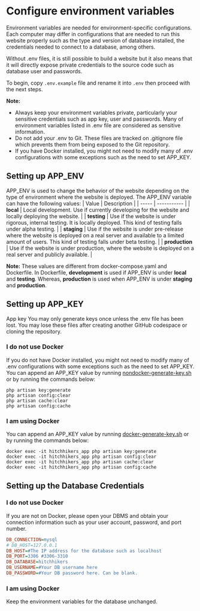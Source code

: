 # Configure environment variables

Environment variables are needed for environment-specific configurations. Each computer may differ in configurations that are needed to run this website properly such as the type and version of database installed, the credentials needed to connect to a database, among others.

Without .env files, it is still possible to build a website but it also means that it will directly expose private credentials to the source code such as database user and passwords.

To begin, copy ```.env.example``` file and rename it into ```.env``` then proceed with the next steps.

**Note:**
- Always keep your environment variables private, particularly your sensitive credentials such as app key, user and passwords. Many of environment variables listed in .env file are considered as sensitive information.
- Do not add your .env to Git. These files are tracked on .gitignore file which prevents them from being exposed to the Git repository.
- If you have Docker installed, you might not need to modify many of .env configurations with some exceptions such as the need to set APP_KEY. 

## Setting up APP_ENV
APP_ENV is used to change the behavior of the website depending on the type of environment where the website is deployed. The APP_ENV variable can have the following values:
| Value | Description |
| ----- | ----------- |
| **local** | Local development. Use if currently developing for the website and locally deploying the website. |
| **testing** | Use if the website is under rigorous, internal testing. It is locally deployed. This kind of testing falls under alpha testing. |
| **staging** | Use if the website is under pre-release where the website is deployed on a real server and available to a limited amount of users. This kind of testing falls under beta testing. |
| **production** | Use if the website is under production, where the website is deployed on a real server and publicly available. |

**Note:**
These values are different from docker-compose.yaml and Dockerfile. In Dockerfile, **development** is used if APP_ENV is under **local** and **testing**. Whereas, **production** is used when APP_ENV is under **staging** and **production**.

## Setting up APP_KEY
App key
You may only generate keys once unless the .env file has been lost. You may lose these files after creating another GitHub codespace or cloning the repository.
### I do not use Docker
If you do not have Docker installed, you might not need to modify many of .env configurations with some exceptions such as the need to set APP_KEY. You can append an APP_KEY value by running [nondocker-generate-key.sh](../nondocker-generate-key.sh) or by running the commands below:
```
php artisan key:generate
php artisan config:clear
php artisan cache:clear
php artisan config:cache
```

### I am using Docker
You can append an APP_KEY value by running [docker-generate-key.sh](../docker-generate-key.sh) or by running the commands below:
```
docker exec -it hitchhikers_app php artisan key:generate
docker exec -it hitchhikers_app php artisan config:clear
docker exec -it hitchhikers_app php artisan cache:clear
docker exec -it hitchhikers_app php artisan config:cache
```

## Setting up the Database Credentials
### I do not use Docker
If you are not on Docker, please open your DBMS and obtain your connection information such as your user account, password, and port number.
```ini
DB_CONNECTION=mysql
# DB_HOST=127.0.0.1
DB_HOST=#The IP address for the database such as localhost
DB_PORT=3306 #3306-3310
DB_DATABASE=hitchhikers
DB_USERNAME=#Your DB username here
DB_PASSWORD=#Your DB password here. Can be blank.
```

### I am using Docker
Keep the environment variables for the database unchanged.